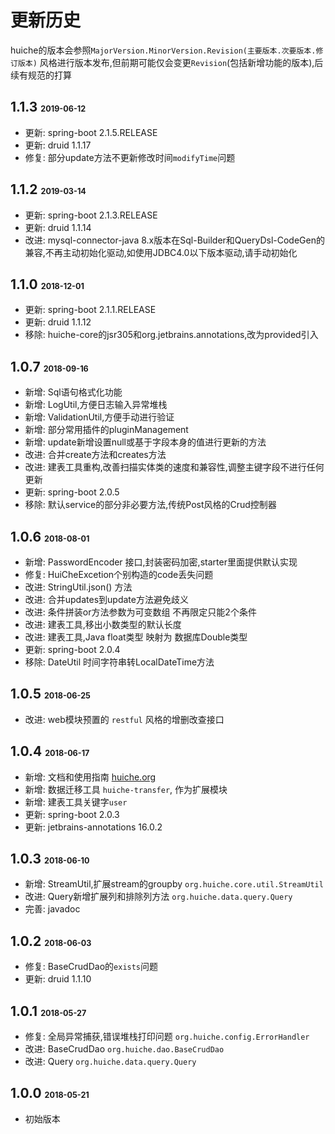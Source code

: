 # 更新历史
huiche的版本会参照`MajorVersion.MinorVersion.Revision(主要版本.次要版本.修订版本)` 风格进行版本发布,但前期可能仅会变更`Revision`(包括新增功能的版本),后续有规范的打算
## 1.1.3 <span style="font-size:0.6em;">2019-06-12</span>
- 更新: spring-boot 2.1.5.RELEASE
- 更新: druid 1.1.17
- 修复: 部分update方法不更新修改时间`modifyTime`问题
## 1.1.2 <span style="font-size:0.6em;">2019-03-14</span>
- 更新: spring-boot 2.1.3.RELEASE
- 更新: druid 1.1.14
- 改进: mysql-connector-java 8.x版本在Sql-Builder和QueryDsl-CodeGen的兼容,不再主动初始化驱动,如使用JDBC4.0以下版本驱动,请手动初始化
## 1.1.0 <span style="font-size:0.6em;">2018-12-01</span>
- 更新: spring-boot 2.1.1.RELEASE
- 更新: druid 1.1.12
- 移除: huiche-core的jsr305和org.jetbrains.annotations,改为provided引入
## 1.0.7 <span style="font-size:0.6em;">2018-09-16</span>
- 新增: Sql语句格式化功能
- 新增: LogUtil,方便日志输入异常堆栈
- 新增: ValidationUtil,方便手动进行验证
- 新增: 部分常用插件的pluginManagement
- 新增: update新增设置null或基于字段本身的值进行更新的方法
- 改进: 合并create方法和creates方法
- 改进: 建表工具重构,改善扫描实体类的速度和兼容性,调整主键字段不进行任何更新
- 更新: spring-boot 2.0.5
- 移除: 默认service的部分非必要方法,传统Post风格的Crud控制器
## 1.0.6 <span style="font-size:0.6em;">2018-08-01</span>
- 新增: PasswordEncoder 接口,封装密码加密,starter里面提供默认实现
- 修复: HuiCheExcetion个别构造的code丢失问题
- 改进: StringUtil.json() 方法
- 改进: 合并updates到update方法避免歧义
- 改进: 条件拼装or方法参数为可变数组 不再限定只能2个条件
- 改进: 建表工具,移出小数类型的默认长度
- 改进: 建表工具,Java float类型 映射为 数据库Double类型
- 更新: spring-boot 2.0.4
- 移除: DateUtil 时间字符串转LocalDateTime方法
## 1.0.5 <span style="font-size:0.6em;">2018-06-25</span>
- 改进: web模块预置的 `restful` 风格的增删改查接口
## 1.0.4 <span style="font-size:0.6em;">2018-06-17</span>
- 新增: 文档和使用指南 [huiche.org](http://huiche.org)
- 新增: 数据迁移工具 `huiche-transfer`, 作为扩展模块
- 新增: 建表工具关键字`user`
- 更新: spring-boot 2.0.3
- 更新: jetbrains-annotations 16.0.2
## 1.0.3 <span style="font-size:0.6em;">2018-06-10</span>
- 新增: StreamUtil,扩展stream的groupby `org.huiche.core.util.StreamUtil`
- 改进: Query新增扩展列和排除列方法 `org.huiche.data.query.Query`
- 完善: javadoc
## 1.0.2 <span style="font-size:0.6em;">2018-06-03</span>
- 修复: BaseCrudDao的`exists`问题
- 更新: druid 1.1.10
## 1.0.1 <span style="font-size:0.6em;">2018-05-27</span>
- 修复: 全局异常捕获,错误堆栈打印问题 `org.huiche.config.ErrorHandler`
- 改进: BaseCrudDao `org.huiche.dao.BaseCrudDao`
- 改进: Query `org.huiche.data.query.Query`
## 1.0.0 <span style="font-size:0.6em;">2018-05-21</span>
- 初始版本